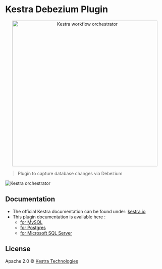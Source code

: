 # Kestra Debezium Plugin

<p align="center">
  <img width="460" src="https://kestra.io/logo.svg"  alt="Kestra workflow orchestrator" />
</p>

> Plugin to capture database changes via Debezium

![Kestra orchestrator](https://kestra.io/ui.gif)


## Documentation
* The official Kestra documentation can be found under: [kestra.io](https://kestra.io)
* This plugin documentation is available here :
  * [for MySQL](https://kestra.io/plugins/plugin-debezium-mysql/)
  * [for Postgres](https://kestra.io/plugins/plugin-debezium-postgres/)
  * [for Microsoft SQL Server](https://kestra.io/plugins/plugin-debezium-sqlserver/)

## License
Apache 2.0 © [Kestra Technologies](https://kestra.io)

